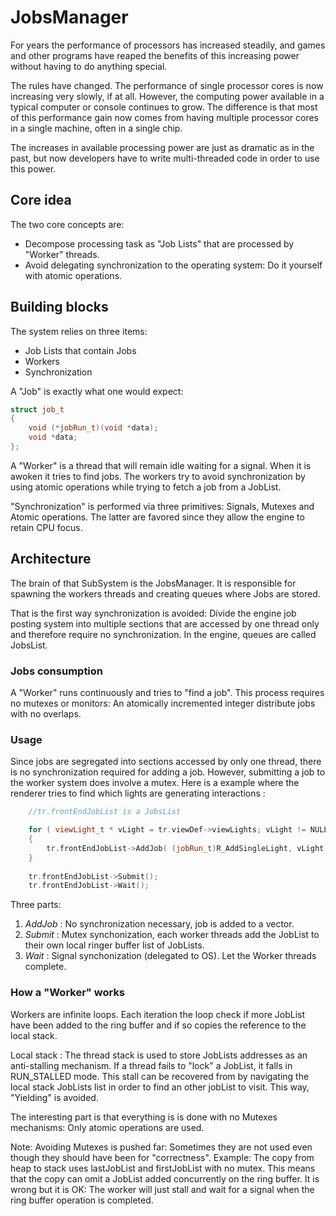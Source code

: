 # JobsManager

For years the performance of processors has increased steadily, and games and other programs have reaped the benefits of this increasing power without having to do anything special.

The rules have changed. The performance of single processor cores is now increasing very slowly, if at all. However, the computing power available in a typical computer or console continues to grow. The difference is that most of this performance gain now comes from having multiple processor cores in a single machine, often in a single chip.

The increases in available processing power are just as dramatic as in the past, but now developers have to write multi-threaded code in order to use this power.

## Core idea

The two core concepts are:

- Decompose processing task as "Job Lists" that are processed by "Worker" threads.
- Avoid delegating synchronization to the operating system: Do it yourself with atomic operations.

## Building blocks

The system relies on three items:

- Job Lists that contain Jobs
- Workers
- Synchronization

A "Job" is exactly what one would expect:

```cpp
struct job_t
{
    void (*jobRun_t)(void *data);
    void *data;
};
```

A "Worker" is a thread that will remain idle waiting for a signal. When it is awoken it tries to find jobs. The workers try to avoid synchronization by using atomic operations while trying to fetch a job from a JobList.

"Synchronization" is performed via three primitives: Signals, Mutexes and Atomic operations. The latter are favored since they allow the engine to retain CPU focus. 

## Architecture

The brain of that SubSystem is the JobsManager. It is responsible for spawning the workers threads and creating queues where Jobs are stored.

That is the first way synchronization is avoided: Divide the engine job posting system into multiple sections that are accessed by one thread only and therefore require no synchronization. In the engine, queues are called JobsList.

### Jobs consumption

A "Worker" runs continuously and tries to "find a job". This process requires no mutexes or monitors: An atomically incremented integer distribute jobs with no overlaps.

### Usage

Since jobs are segregated into sections accessed by only one thread, there is no synchronization required for adding a job. However, submitting a job to the worker system does involve a mutex. Here is a example where the renderer tries to find which lights are generating interactions :

```cpp
    //tr.frontEndJobList is a JobsList

    for ( viewLight_t * vLight = tr.viewDef->viewLights; vLight != NULL; vLight = vLight->next )
    {
        tr.frontEndJobList->AddJob( (jobRun_t)R_AddSingleLight, vLight );
    }
    
    tr.frontEndJobList->Submit();
    tr.frontEndJobList->Wait();
```
 
Three parts:

1. *AddJob* : No synchronization necessary, job is added to a vector.
2. *Submit* : Mutex synchonization, each worker threads add the JobList to their own local ringer buffer list of JobLists.
3. *Wait*   : Signal synchonization (delegated to OS). Let the Worker threads complete.

### How a "Worker" works

Workers are infinite loops. Each iteration the loop check if more JobList have been added to the ring buffer and if so copies the reference to the local stack.

Local stack : The thread stack is used to store JobLists addresses as an anti-stalling mechanism. If a thread fails to "lock" a JobList, it falls in RUN_STALLED mode. This stall can be recovered from by navigating the local stack JobLists list in order to find an other jobList to visit. This way, "Yielding" is avoided.

The interesting part is that everything is is done with no Mutexes mechanisms: Only atomic operations are used.

Note: Avoiding Mutexes is pushed far: Sometimes they are not used even though they should have been for "correctness". Example: The copy from heap to stack uses lastJobList and firstJobList with no mutex. This means that the copy can omit a JobList added concurrently on the ring buffer. It is wrong but it is OK: The worker will just stall and wait for a signal when the ring buffer operation is completed.

